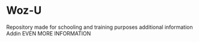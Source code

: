 # Woz-U
Repository made for schooling and training purposes
additional information
Addin EVEN MORE INFORMATION